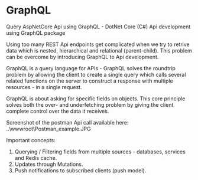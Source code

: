 # GraphQL
Query AspNetCore Api using GraphQL - DotNet Core (C#) Api development using GraphQL package

Using too many REST Api endpoints get complicated when we try to retrive data which is nested,
hierarchical and relational (parent-child). This problem can be overcome by introducing GraphQL to Api development.

GraphQL is a query language for APIs - GraphQL solves the roundtrip problem by allowing the client to create 
a single query which calls several related functions on the server to construct a response with 
multiple resources - in a single request.

GraphQL is about asking for specific fields on objects. This core principle solves both the over- and 
underfetching problem by giving the client complete control over the data it receives.

Screenshot of the postman Api call available here: ..\wwwroot\Postman_example.JPG

Important concepts:
1. Querying / Filtering fields from multiple sources - databases, services and Redis cache. 
2. Updates through Mutations. 
3. Push notifications to subscribed clients (push model).
